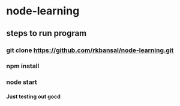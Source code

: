 # node-learning
## steps to run program
### git clone https://github.com/rkbansal/node-learning.git
### npm install
### node start
#### Just testing out gocd
